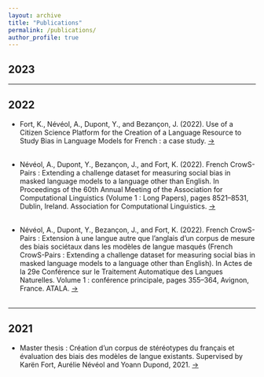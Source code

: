 ```yaml
---
layout: archive
title: "Publications"
permalink: /publications/
author_profile: true
---
```


<!--{% if author.googlescholar %}
  You can also find my articles on <u><a href="{{author.googlescholar}}">my Google Scholar profile</a>.</u>
{% endif %}

{% include base_path %}

{% for post in site.publications reversed %}
  {% include archive-single.html %}
{% endfor %}-->

## 2023



---

## 2022

* Fort, K., Névéol, A., Dupont, Y., and Bezançon, J. (2022). Use of a Citizen Science Platform for the Creation of a Language Resource to Study Bias in Language Models for French : a case study. <a target="_blank" href="https://inria.hal.science/hal-03693686/"> → </a> <br> <br>

* Névéol, A., Dupont, Y., Bezançon, J., and Fort, K. (2022). French CrowS-Pairs : Extending a challenge dataset for measuring social bias in masked language models to a language other than English. In Proceedings of the 60th Annual Meeting of the Association for Computational Linguistics (Volume 1 : Long Papers), pages 8521–8531, Dublin, Ireland. Association for Computational Linguistics. <a target="_blank" href="https://aclanthology.org/2022.acl-long.583/"> → </a> <br> <br>

* Névéol, A., Dupont, Y., Bezançon, J., and Fort, K. (2022). French CrowS-Pairs : Extension à une langue autre que l’anglais d’un corpus de mesure des biais sociétaux dans les modèles de langue masqués (French CrowS-Pairs : Extending a challenge dataset for measuring social bias in masked language models to a language other than English). In Actes de la 29e Conférence sur le Traitement Automatique des Langues Naturelles. Volume 1 : conférence principale, pages 355–364, Avignon, France. ATALA. <a target="_blank" href="https://aclanthology.org/2022.jeptalnrecital-taln.35/"> → </a> <br> <br>

---

## 2021

* Master thesis : Création d’un corpus de stéréotypes du français et évaluation des biais des modèles de langue existants. Supervised by Karën Fort, Aurélie Névéol and Yoann Dupond, 2021. <a target="_blank" href="{{ site.url }}{{ site.baseurl }}/files/Julien_Bezancon_CV.pdf"> → </a> <br> <br>